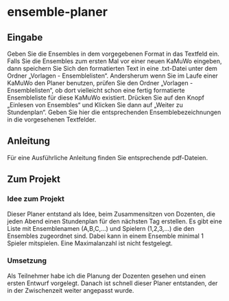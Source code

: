 # ensemble-planer

## Eingabe
Geben Sie die Ensembles in dem vorgegebenen Format in das Textfeld ein. Falls Sie 
die Ensembles zum ersten Mal vor einer neuen KaMuWo eingeben, dann speichern 
Sie Sich den formatierten Text in eine .txt-Datei unter dem Ordner „Vorlagen - 
Ensemblelisten“. Andersherum wenn Sie im Laufe einer KaMuWo den Planer 
benutzen, prüfen Sie den Ordner „Vorlagen - Ensemblelisten“, ob dort vielleicht 
schon eine fertig formatierte Ensembleliste für diese KaMuWo existiert.
Drücken Sie auf den Knopf „Einlesen von Ensembles“ und Klicken Sie dann auf 
„Weiter zu Stundenplan“.
Geben Sie hier die entsprechenden Ensemblebezeichnungen in die vorgesehenen 
Textfelder.

## Anleitung
Für eine Ausführliche Anleitung finden Sie entsprechende pdf-Dateien.

## Zum Projekt
### Idee zum Projekt
Dieser Planer entstand als Idee, beim Zusammensitzen von Dozenten, die jeden Abend einen Stundenplan für den nächsten Tag erstellen. Es gibt eine Liste mit Ensemblenamen (A,B,C,...) und Spielern (1,2,3,...) die den Ensembles zugeordnet sind.
Dabei kann in einem Ensemble minimal 1 Spieler mitspielen. Eine Maximalanzahl ist nicht festgelegt.

### Umsetzung
Als Teilnehmer habe ich die Planung der Dozenten gesehen und einen ersten Entwurf vorgelegt. Danach ist schnell dieser Planer entstanden, der in der Zwischenzeit weiter angepasst wurde.
